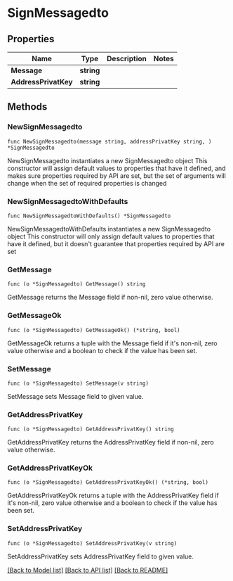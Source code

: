 # SignMessagedto

## Properties

Name | Type | Description | Notes
------------ | ------------- | ------------- | -------------
**Message** | **string** |  | 
**AddressPrivatKey** | **string** |  | 

## Methods

### NewSignMessagedto

`func NewSignMessagedto(message string, addressPrivatKey string, ) *SignMessagedto`

NewSignMessagedto instantiates a new SignMessagedto object
This constructor will assign default values to properties that have it defined,
and makes sure properties required by API are set, but the set of arguments
will change when the set of required properties is changed

### NewSignMessagedtoWithDefaults

`func NewSignMessagedtoWithDefaults() *SignMessagedto`

NewSignMessagedtoWithDefaults instantiates a new SignMessagedto object
This constructor will only assign default values to properties that have it defined,
but it doesn't guarantee that properties required by API are set

### GetMessage

`func (o *SignMessagedto) GetMessage() string`

GetMessage returns the Message field if non-nil, zero value otherwise.

### GetMessageOk

`func (o *SignMessagedto) GetMessageOk() (*string, bool)`

GetMessageOk returns a tuple with the Message field if it's non-nil, zero value otherwise
and a boolean to check if the value has been set.

### SetMessage

`func (o *SignMessagedto) SetMessage(v string)`

SetMessage sets Message field to given value.


### GetAddressPrivatKey

`func (o *SignMessagedto) GetAddressPrivatKey() string`

GetAddressPrivatKey returns the AddressPrivatKey field if non-nil, zero value otherwise.

### GetAddressPrivatKeyOk

`func (o *SignMessagedto) GetAddressPrivatKeyOk() (*string, bool)`

GetAddressPrivatKeyOk returns a tuple with the AddressPrivatKey field if it's non-nil, zero value otherwise
and a boolean to check if the value has been set.

### SetAddressPrivatKey

`func (o *SignMessagedto) SetAddressPrivatKey(v string)`

SetAddressPrivatKey sets AddressPrivatKey field to given value.



[[Back to Model list]](../README.md#documentation-for-models) [[Back to API list]](../README.md#documentation-for-api-endpoints) [[Back to README]](../README.md)



